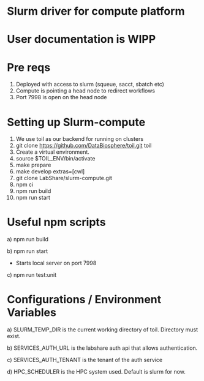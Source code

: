 # Slurm driver for compute platform

# User documentation is WIPP

# Pre reqs

1. Deployed with access to slurm (squeue, sacct, sbatch etc)
2. Compute is pointing a head node to redirect workflows
3. Port 7998 is open on the head node

# Setting up Slurm-compute

1. We use toil as our backend for running on clusters
2. git clone https://github.com/DataBiosphere/toil.git toil
3. Create a virtual environment.
4. source \$TOIL_ENV/bin/activate
5. make prepare
6. make develop extras=[cwl]
7. git clone LabShare/slurm-compute.git
8. npm ci
9. npm run build
10. npm run start

# Useful npm scripts

a) npm run build

b) npm run start

- Starts local server on port 7998

c) npm run test:unit

# Configurations / Environment Variables

a) SLURM_TEMP_DIR is the current working directory of toil. Directory must exist.

b) SERVICES_AUTH_URL is the labshare auth api that allows authentication.

c) SERVICES_AUTH_TENANT is the tenant of the auth service

d) HPC_SCHEDULER is the HPC system used. Default is slurm for now.
